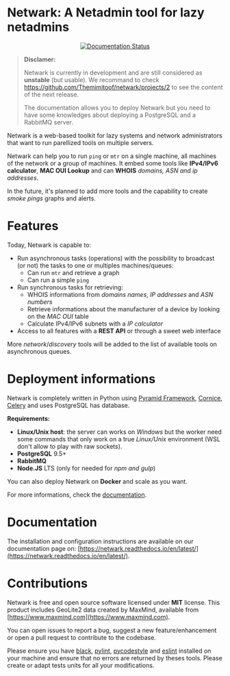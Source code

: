 # Netwark: A Netadmin tool for lazy netadmins
<p style="text-align:center">
   <a href='https://netwark.readthedocs.io/en/latest/?badge=latest'>
      <img src='https://readthedocs.org/projects/netwark/badge/?version=latest' alt='Documentation Status' />
   </a>
</p>

> **Disclamer:**
>
> Netwark is currently in development and are still considered as **unstable**
> (but usable). We recommand to check
> https://github.com/Themimitoof/netwark/projects/2 to see the content of the
> next release.
>
> The documentation allows you to deploy Netwark but you need to have some
> knowledges about deploying a PostgreSQL and a RabbitMQ server.


Netwark is a web-based toolkit for lazy systems and network administrators that want to run parellized tools on multiple servers.

Netwark can help you to run `ping` or `mtr` on a single machine, all machines of the network or a group of machines. It embed some tools like **IPv4/IPv6 calculator**, **MAC OUI Lookup** and can **WHOIS** _domains, ASN and ip addresses_.

In the future, it's planned to add more tools and the capability to create _smoke pings_ graphs and alerts.

# Features
Today, Netwark is capable to:

 * Run asynchronous tasks (operations) with the possibility to broadcast (or not) the tasks to one or multiples machines/queues:
    * Can run ``mtr`` and retrieve a graph
    * Can run a simple ``ping``
 * Run synchronous tasks for retrieving:
    * WHOIS informations from *domains names*, *IP addresses* and *ASN numbers*
    * Retrieve informations about the manufacturer of a device by looking on the *MAC OUI* table
    * Calculate IPv4/IPv6 subnets with a *IP calculator*
 * Access to all features with a **REST API** or through a sweet web interface

More *network*/*discovery* tools will be added to the list of available tools on asynchronous queues.

# Deployment informations
Netwark is completely written in Python using [Pyramid Framework](https://trypyramid.com/), [Cornice](http://cornice.readthedocs.io/), [Celery](https://docs.celeryproject.org/en/latest) and uses PostgreSQL has database.

**Requirements:**
 * **Linux/Unix host**: the server can works on _Windows_ but the worker need some commands that only work on a true _Linux/Unix_ environment (WSL don't allow to play with raw sockets).
 * **PostgreSQL** 9.5+
 * **RabbitMQ**
 * **Node.JS** LTS (only for needed for _npm and gulp_)

You can also deploy Netwark on **Docker** and scale as you want.

For more informations, check the [documentation](https://netwark.readthedocs.io/en/latest/).

# Documentation
The installation and configuration instructions are available on our documentation page on: [https://netwark.readthedocs.io/en/latest/](https://netwark.readthedocs.io/en/latest/).


# Contributions
Netwark is free and open source software licensed under **MIT** license.
This product includes GeoLite2 data created by MaxMind, available from [https://www.maxmind.com](https://www.maxmind.com).

You can open issues to report a bug, suggest a new feature/enhancement or open a pull request to contribute to the codebase.

Please ensure you have [black](https://github.com/python/black), [pylint](https://github.com/PyCQA/pylint), [pycodestyle](https://github.com/PyCQA/pycodestyle) and [eslint](https://github.com/eslint/eslint) installed on your machine and ensure that no errors are returned by theses tools. Please create or adapt tests units for all your modifications.